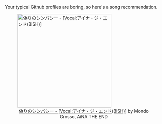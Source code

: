 Your typical Github profiles are boring, so here's a song recommendation.
<figure><img width="300" height="300" src="https://i.scdn.co/image/ab67616d0000b273a112e333cf0de13700b4df8d" alt="偽りのシンパシー - [Vocal:アイナ・ジ・エンド(BiSH)]" /><figcaption align="center"><a href="https://open.spotify.com/track/2AkkZMgRJupzY7fzbH3olm" target="_blank">偽りのシンパシー - [Vocal:アイナ・ジ・エンド(BiSH)]</a> by Mondo Grosso, AiNA THE END</figcaption></figure>
